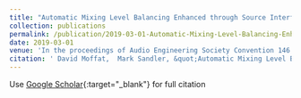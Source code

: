 ```yaml
---
title: "Automatic Mixing Level Balancing Enhanced through Source Interference Identification Automatic Mixing Level Balancing Enhanced through Source Interference Identification"
collection: publications
permalink: /publication/2019-03-01-Automatic-Mixing-Level-Balancing-Enhanced-through-Source-Interference-Identification-Automatic-Mixing-Level-Balancing-Enhanced-through-Source-Interference-Identification
date: 2019-03-01
venue: 'In the proceedings of Audio Engineering Society Convention 146'
citation: ' David Moffat,  Mark Sandler, &quot;Automatic Mixing Level Balancing Enhanced through Source Interference Identification Automatic Mixing Level Balancing Enhanced through Source Interference Identification.&quot; In the proceedings of Audio Engineering Society Convention 146, 2019.'
---
```

Use [Google Scholar](https://scholar.google.com/scholar?q=Automatic+Mixing+Level+Balancing+Enhanced+through+Source+Interference+Identification+Automatic+Mixing+Level+Balancing+Enhanced+through+Source+Interference+Identification){:target="_blank"} for full citation